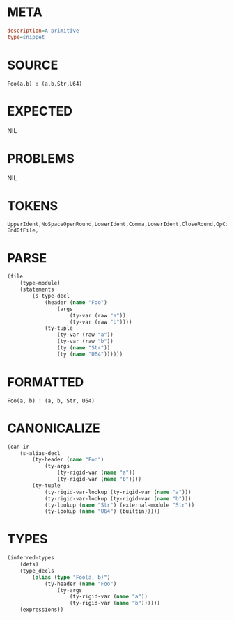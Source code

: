 # META
~~~ini
description=A primitive
type=snippet
~~~
# SOURCE
~~~roc
Foo(a,b) : (a,b,Str,U64)
~~~
# EXPECTED
NIL
# PROBLEMS
NIL
# TOKENS
~~~zig
UpperIdent,NoSpaceOpenRound,LowerIdent,Comma,LowerIdent,CloseRound,OpColon,OpenRound,LowerIdent,Comma,LowerIdent,Comma,UpperIdent,Comma,UpperIdent,CloseRound,
EndOfFile,
~~~
# PARSE
~~~clojure
(file
	(type-module)
	(statements
		(s-type-decl
			(header (name "Foo")
				(args
					(ty-var (raw "a"))
					(ty-var (raw "b"))))
			(ty-tuple
				(ty-var (raw "a"))
				(ty-var (raw "b"))
				(ty (name "Str"))
				(ty (name "U64"))))))
~~~
# FORMATTED
~~~roc
Foo(a, b) : (a, b, Str, U64)
~~~
# CANONICALIZE
~~~clojure
(can-ir
	(s-alias-decl
		(ty-header (name "Foo")
			(ty-args
				(ty-rigid-var (name "a"))
				(ty-rigid-var (name "b"))))
		(ty-tuple
			(ty-rigid-var-lookup (ty-rigid-var (name "a")))
			(ty-rigid-var-lookup (ty-rigid-var (name "b")))
			(ty-lookup (name "Str") (external-module "Str"))
			(ty-lookup (name "U64") (builtin)))))
~~~
# TYPES
~~~clojure
(inferred-types
	(defs)
	(type_decls
		(alias (type "Foo(a, b)")
			(ty-header (name "Foo")
				(ty-args
					(ty-rigid-var (name "a"))
					(ty-rigid-var (name "b"))))))
	(expressions))
~~~

